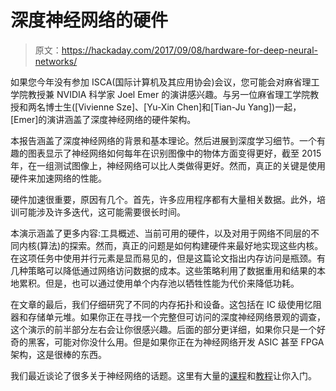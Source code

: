 # 深度神经网络的硬件

> 原文：<https://hackaday.com/2017/09/08/hardware-for-deep-neural-networks/>

如果您今年没有参加 ISCA(国际计算机及其应用协会)会议，您可能会对麻省理工学院教授兼 NVIDIA 科学家 Joel Emer 的演讲感兴趣。与另一位麻省理工学院教授和两名博士生([Vivienne Sze]、[Yu-Xin Chen]和[Tian-Ju Yang])一起，[Emer]的演讲涵盖了深度神经网络的硬件架构。

本报告涵盖了深度神经网络的背景和基本理论。然后进展到深度学习细节。一个有趣的图表显示了神经网络如何每年在识别图像中的物体方面变得更好，截至 2015 年，在一组测试图像上，神经网络可以比人类做得更好。然而，真正的关键是使用硬件来加速网络的性能。

硬件加速很重要，原因有几个。首先，许多应用程序都有大量相关数据。此外，培训可能涉及许多迭代，这可能需要很长时间。

本演示涵盖了更多内容:工具概述、当前可用的硬件，以及对用于网络不同层的不同内核(算法)的探索。然而，真正的问题是如何构建硬件来最好地实现这些内核。在这项任务中使用并行元素是显而易见的，但是这篇论文指出内存访问是瓶颈。有几种策略可以降低通过网络访问数据的成本。这些策略利用了数据重用和结果的本地累积。但是，也可以通过使用单个内存池以牺牲性能为代价来降低功耗。

在文章的最后，我们仔细研究了不同的内存拓扑和设备。这包括在 IC 级使用忆阻器和存储单元堆。如果你正在寻找一个完整但可访问的深度神经网络景观的调查，这个演示的前半部分左右会让你很感兴趣。后面的部分更详细，如果你只是一个好奇的黑客，可能对你没什么用。但是如果你正在为神经网络开发 ASIC 甚至 FPGA 架构，这是很棒的东西。

我们最近谈论了很多关于神经网络的话题。这里有大量的[课程](https://hackaday.com/2016/12/21/practical-deep-learning/)和[教程](https://hackaday.com/2017/03/14/google-machine-learning-made-simpler/)让你入门。